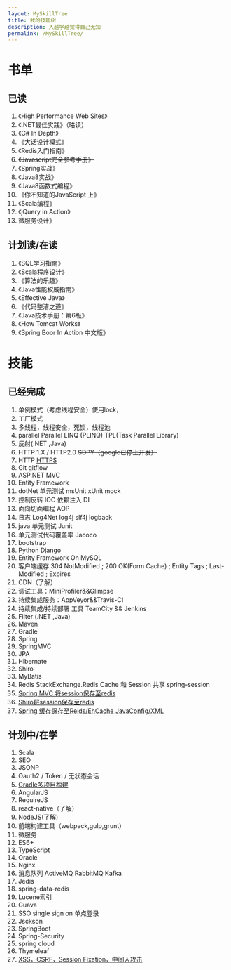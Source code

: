 ```yaml
---
layout: MySkillTree
title: 我的技能树
description: 人越学越觉得自己无知
permalink: /MySkillTree/
---
```


# 书单

## 已读
1.	《High Performance Web Sites》
2.	《.NET最佳实践》（略读）
3.	《C# In Depth》
4.	《大话设计模式》
5.	《Redis入门指南》
6.	~~《Javascript完全参考手册》~~
8.	《Spring实战》
9.	《Java8实战》
10.	《Java8函数式编程》
11.	《你不知道的JavaScript 上》
12. 《Scala编程》
13. 《jQuery in Action》
14.  微服务设计》

## 计划读/在读
1. 《SQL学习指南》
2. 《Scala程序设计》
3. 《算法的乐趣》
4. 《Java性能权威指南》
5. 《Effective Java》
6. 《代码整洁之道》
7. 《Java技术手册：第6版》
8. 《How Tomcat Works》
9. 《Spring Boor In Action 中文版》

# 技能

## 已经完成

1.	单例模式（考虑线程安全）使用lock，
2.	工厂模式
3.	多线程，线程安全，死锁，线程池
4.  parallel     Parallel LINQ (PLINQ)  TPL(Task Parallel Library) 
5.  反射(.NET ,Java)
6.  HTTP 1.X / HTTP2.0     ~~SDPY（google已停止开发）~~
16. HTTP [HTTPS](http://www.cnblogs.com/jfzhu/p/4064035.html)
7.	Git  gitflow
8. ASP.NET MVC 
9. Entity Framework
8. dotNet 单元测试  msUnit  xUnit  mock
9. 控制反转 IOC  依赖注入 DI
10. 面向切面编程 AOP
10. 日志 Log4Net log4j slf4j logback
11. java 单元测试 Junit
12. 单元测试代码覆盖率 Jacoco
11. bootstrap
12. Python Django
13. Entity Framework On MySQL
14. 客户端缓存 304 NotModified ; 200 OK(Form Cache) ; Entity Tags ; Last-Modified ; Expires
15. CDN（了解）
17.	调试工具：MiniProfiler&&Glimpse
18.	持续集成服务：AppVeyor&&Travis-CI
19.	持续集成/持续部署 工具 TeamCity && Jenkins
20. Filter (.NET ,Java)
21. Maven
22. Gradle
21. Spring
22.	SpringMVC
24. JPA
23. Hibernate
24. Shiro
1.	MyBatis
25. Redis  StackExchange.Redis  Cache 和 Session 共享  spring-session
27. [Spring MVC 将session保存至redis](https://github.com/izhangzhihao/SpringMVCWithJavaConfig)
28. [Shiro将session保存至redis](https://github.com/izhangzhihao/Shiro-Session-Redis)
29. [Spring 缓存保存至Reids/EhCache JavaConfig/XML](https://izhangzhihao.github.io/2016/08/22/Redis-OR-EhCache-作为Spring的缓存/)

## 计划中/在学

1. Scala
2. SEO
3. JSONP
4. Oauth2 / Token / 无状态会话
5. [Gradle多项目构建](https://github.com/someok/gradle-multi-project-example)
23.	AngularJS
24.	RequireJS
25.	react-native（了解）
1.	NodeJS(了解)
26.	前端构建工具（webpack,gulp,grunt）
27. 微服务
1.	ES6+
2.	TypeScript
3. Oracle 
1.	Nginx
1.	消息队列 ActiveMQ  RabbitMQ Kafka
1.	Jedis
2.	spring-data-redis
3.	Lucene索引
4. Guava 
1.	SSO single sign on 单点登录
2.	Jsckson
2. SpringBoot
3.	Spring-Security
1.	spring cloud
2.	Thymeleaf
4. [XSS，CSRF，Session Fixation，中间人攻击](http://www.cnblogs.com/coco1s/p/5777260.html)









